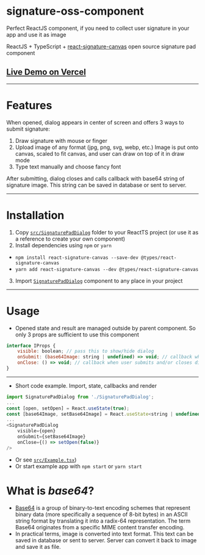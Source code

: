 # signature-oss-component

Perfect ReactJS component, if you need to collect user signature in your app and use it as image

ReactJS + TypeScript + [react-signature-canvas](https://github.com/agilgur5/react-signature-canvas)
open source signature pad component 

## [Live Demo on Vercel](https://signature-oss-component.vercel.app/)

---

# Features
When opened, dialog appears in center of screen and offers 3 ways to submit signature:
1. Draw signature with mouse or finger
2. Upload image of any format (jpg, png, svg, webp, etc.) Image is put onto canvas, scaled to fit canvas, and user can draw on top of it in draw mode
3. Type text manually and choose fancy font

After submitting, dialog closes and calls callback with base64 string of signature image. This string can be saved in database or sent to server.

---

# Installation
1. Copy [`src/SignaturePadDialog`](src/SignaturePadDialog) folder to your ReactTS project (or use it as a reference to create your own component)
2. Install dependencies using `npm` or `yarn`
- `npm install react-signature-canvas --save-dev @types/react-signature-canvas`
- `yarn add react-signature-canvas --dev @types/react-signature-canvas`
3. Import [`SignaturePadDialog`](src/SignaturePadDialog/index.ts) component to any place in your project

---

# Usage
- Opened state and result are managed outside by parent component. So only 3 props are sufficient to use this component
```javascript
interface IProps {
    visible: boolean; // pass this to show/hide dialog
    onSubmit: (base64Image: string | undefined) => void; // callback when user submits signature. svg converted into base64 string
    onClose: () => void; // callback when user submits and/or closes dialog
}
```

---

- Short code example. Import, state, callbacks and render
```javascript
import SignaturePadDialog from './SignaturePadDialog';
...
const [open, setOpen] = React.useState(true);
const [base64Image, setBase64Image] = React.useState<string | undefined>();
...
<SignaturePadDialog
    visible={open}
    onSubmit={setBase64Image}
    onClose={() => setOpen(false)}
/>
```
- Or see [`src/Example.tsx`](src/Example.tsx))
- Or start example app with `npm start` or `yarn start`

# What is <b><i>base64</i></b>?
- [Base64](https://en.wikipedia.org/wiki/Base64) is a group of binary-to-text encoding schemes that represent binary data (more specifically a sequence of 8-bit bytes) in an ASCII string format by translating it into a radix-64 representation. The term Base64 originates from a specific MIME content transfer encoding.
- In practical terms, image is converted into text format. This text can be saved in database or sent to server. Server can convert it back to image and save it as file.



